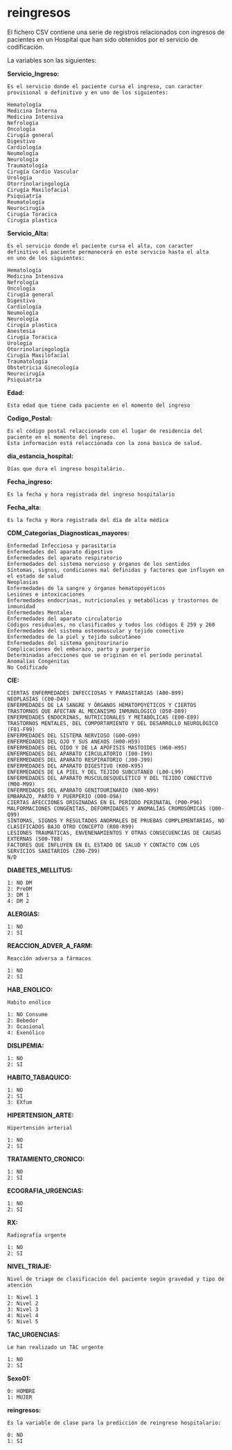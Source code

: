# reingresos

El fichero CSV contiene una serie de registros relacionados con ingresos de pacientes en un Hospital que han sido obtenidos por el servicio de codificación.

La variables son las siguientes:

**Servicio_Ingreso:** 

	Es el servicio donde el paciente cursa el ingreso, con caracter provisional o definitivo y en uno de los siguientes:

	Hematología
	Medicina Interna
	Medicina Intensiva
	Nefrología
	Oncología
	Cirugía general
	Digestivo
	Cardiología
	Neumología
	Neurología
	Traumatología
	Cirugía Cardio Vascular
	Urología
	Otorrinolaringología
	Cirugía Maxilofacial
	Psiquiatría
	Reumatología
	Neurocirugía
	Cirugía Toracica
	Cirugía plastica


**Servicio_Alta:**

	Es el servicio donde el paciente cursa el alta, con caracter definitivo el paciente permanecerá en este servicio hasta el alta
	en uno de los siguientes:

	Hematología
	Medicina Intensiva
	Nefrología
	Oncología
	Cirugía general
	Digestivo
	Cardiología
	Neumología
	Neurología
	Cirugía plastica
	Anestesia 
	Cirugía Toracica
	Urología
	Otorrinolaringología
	Cirugía Maxilofacial
	Traumatología
	Obstetricia Ginecología
	Neurocirugía
	Psiquiatría


**Edad:**

	Esta edad que tiene cada paciente en el momento del ingreso


**Codigo_Postal:**

	Es el código postal relaccionado con el lugar de residencia del paciente en el momento del ingreso. 
	Esta información está relaccionada con la zona basica de salud.


**día_estancia_hospital:**

	Días que dura el ingreso hospitalário.


**Fecha_ingreso:**

	Es la fecha y hora registrada del ingreso hospitalario

**Fecha_alta:**

	Es la fecha y Hora registrada del día de alta médica


**CDM_Categorias_Diagnosticas_mayores:**

	Enfermedad Infecciosa y parasitaria
	Enfermedades del aparato digestivo
	Enfermedades del aparato respiratorio
	Enfermedades del sistema nervioso y órganos de los sentidos
	Síntomas, signos, condiciones mal definidas y factores que influyen en el estado de salud
	Neoplasias
	Enfermedades de la sangre y órganos hematopoyéticos
	Lesiónes e intoxicaciones
	Enfermedades endocrinas, nutricionales y metabólicas y trastornos de inmunidad
	Enfermedades Mentales
	Enfermedades del aparato circulatorio
	Códigos residuales, no clasificados y todos los códigos E 259 y 260
	Enfermedades del sistema osteomuscular y tejido conectivo
	Enfermedades de la piel y tejido subcutáneo
	Enfermedades del sistema genitourinario
	Complicaciones del embarazo, parto y puerperio
	Determinadas afecciones que se originan en el período perinatal
	Anomalías Congénitas
	No Codificado


**CIE:**

	CIERTAS ENFERMEDADES INFECCIOSAS Y PARASITARIAS (A00-B99)
	NEOPLASIAS (C00-D49)
	ENFERMEDADES DE LA SANGRE Y ÓRGANOS HEMATOPOYÉTICOS Y CIERTOS TRASTORNOS QUE AFECTAN AL MECANISMO INMUNOLÓGICO (D50-D89)
	ENFERMEDADES ENDOCRINAS, NUTRICIONALES Y METABÓLICAS (E00-E89)
	TRASTORNOS MENTALES, DEL COMPORTAMIENTO Y DEL DESARROLLO NEUROLÓGICO (F01-F99)
	ENFERMEDADES DEL SISTEMA NERVIOSO (G00-G99)
	ENFERMEDADES DEL OJO Y SUS ANEXOS (H00-H59)
	ENFERMEDADES DEL OÍDO Y DE LA APÓFISIS MASTOIDES (H60-H95)
	ENFERMEDADES DEL APARATO CIRCULATORIO (I00-I99)
	ENFERMEDADES DEL APARATO RESPIRATORIO (J00-J99)
	ENFERMEDADES DEL APARATO DIGESTIVO (K00-K95)
	ENFERMEDADES DE LA PIEL Y DEL TEJIDO SUBCUTÁNEO (L00-L99)
	ENFERMEDADES DEL APARATO MUSCULOESQUELÉTICO Y DEL TEJIDO CONECTIVO (M00-M99)
	ENFERMEDADES DEL APARATO GENITOURINARIO (N00-N99)
	EMBARAZO, PARTO Y PUERPERIO (O00-O9A)
	CIERTAS AFECCIONES ORIGINADAS EN EL PERÍODO PERINATAL (P00-P96)
	MALFORMACIONES CONGÉNITAS, DEFORMIDADES Y ANOMALÍAS CROMOSÓMICAS (Q00-Q99)
	SÍNTOMAS, SIGNOS Y RESULTADOS ANORMALES DE PRUEBAS COMPLEMENTARIAS, NO CLASIFICADOS BAJO OTRO CONCEPTO (R00-R99)
	LESIONES TRAUMÁTICAS, ENVENENAMIENTOS Y OTRAS CONSECUENCIAS DE CAUSAS EXTERNAS (S00-T88)
	FACTORES QUE INFLUYEN EN EL ESTADO DE SALUD Y CONTACTO CON LOS SERVICIOS SANITARIOS (Z00-Z99)
	N/D


**DIABETES_MELLITUS:**

	1: NO DM
	2: PreDM
	3: DM 1
	4: DM 2


**ALERGIAS:**

	1: NO
	2: SI

**REACCION_ADVER_A_FARM:**

	Reacción adversa a fármacos
	
	1: NO
	2: SI

**HAB_ENOLICO:**

	Habito enólico
	
	1: NO Consume
	2: Bebedor
	3: Ocasional
	4: Exenólico


**DISLIPEMIA:**

	1: NO
	2: SI

**HABITO_TABAQUICO:**

	1: NO
	2: SI	
	3: EXfum

**HIPERTENSION_ARTE:**

	Hipertensión arterial
	
	1: NO
	2: SI

**TRATAMIENTO_CRONICO:**

	1: NO
	2: SI

**ECOGRAFIA_URGENCIAS:**

	1: NO
	2: SI

**RX:**

	Radiografía urgente
	
	1: NO
	2: SI
	
**NIVEL_TRIAJE:**

	Nivel de triage de clasificación del paciente según gravedad y tipo de atención
	
	1: Nivel 1
	2: Nivel 2
	3: Nivel 3
	4: Nivel 4
	5: Nivel 5

**TAC_URGENCIAS:**

	Le han realizado un TAC urgente
	
	1: NO
	2: SI

**Sexo01:**
	
	0: HOMBRE
	1: MUJER

**reingresos:**

	Es la variable de clase para la predicción de reingreso hospitalario:
	
	0: NO
	1: SI
